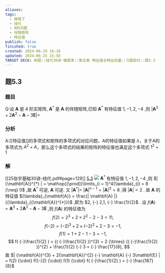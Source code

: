 ```yaml
---
aliases: 
tags:
  - 做错了
  - 线代
  - 0的问题
  - 伴随矩阵
  - 特征值
publish: false
finished: true
created: 2024-06-19 16:18
updated: 2024-06-25 15:50
TARGET DECK: 刷题::线代30讲-做题本::第五章 特征值与特征向量::习题部分::题5.3
---
```

## 题5.3
### 题目
Q:设 $\mathbf{A}$ 是 4 阶实矩阵, ${\mathbf{A}}^{ * }$ 是 $\mathbf{A}$ 的伴随矩阵,已知 ${\mathbf{A}}^{ * }$ 有特征值 $1, - 1,2, - 4$ ,则 $| {{\mathbf{A}}^{3} + 2{\mathbf{A}}^{2} - \mathbf{A} - 3\mathbf{E}}|  =$ 
### 分析
A:[[特征值]]的多项式和矩阵的多项式的对应问题，A的特征值如果是 $\lambda$，关于A的多项式为 $A^{2}+A$，那么这个多项式的结果的矩阵的特征值也满足这个多项式 $1^{2}+1$
### 解
[[25张宇基础30讲-线代.pdf#page=129]]
[5.3](obsidian://bookmaster?type=open-book&bid=HRBkGbReXHHpCWQt&aid=6eb72c42-4685-786f-3306-03ea6ece22bf&page=129)
![](https://img.hwenyi.live/202409061543356.webp)
${\mathbf{A}}^{*}$ 有特征值 $1, {-} 1,2, {-} 4$ ,则 $| {\mathbf{A}}^{*} | = \mathop{{\prod}}\limits_{i = 1}^4{\lambda}_{i} = 8 {\neq} 0$ ,故 ${\mathbf{A}}^{*}$ 可逆, $\mathbf{A}$ 可逆. 又 $| {\mathbf{A}}^{*} | =$ ${| \mathbf{A} |}^{n {-} 1} = {| \mathbf{A} |}^{3} = 8$ ,得 $| \mathbf{A} | = 2$ . 故 $\mathbf{A}$ 的特征值 ${\lambda}_{\mathbf{A}} = \frac{| \mathbf{A} |}{{\lambda}_{{\mathbf{A}}^{*}}}$ ,即为 $2, {-} 2,1, {-} \frac{1}{2}$ .
设 $f( \mathbf{A} ) = {\mathbf{A}}^{3} + 2{\mathbf{A}}^{2} {-} \mathbf{A} {-} 3\mathbf{E}$ ,则 $f( \mathbf{A} )$ 的特征值为
$$
f(2) = 2^{3} + 2 {\times} 2^{2} {-} 2 {-} 3 = 11,
$$
$$
f({-}2) = {({-}2)}^{3} + 2 {\times} {({-}2)}^{2} + 2 {-} 3 = {-} 1,
$$
$$
f(1) = 1 + 2 {-} 1 {-} 3 = {-} 1,
$$
$$
f( {-}\frac{1}{2} ) = {( {-}\frac{1}{2} )}^{3} + 2 {\times} {( {-}\frac{1}{2} )}^{2} + \frac{1}{2} {-} 3 = {-} \frac{17}{8},
$$
故 $| {\mathbf{A}}^{3} + 2{\mathbf{A}}^{2} {-} \mathbf{A} {-} 3\mathbf{E} | = f(2) {\cdot} f({-}2) {\cdot} f(1) {\cdot} f( {-}\frac{1}{2} ) = {-} \frac{187}{8}$ 

